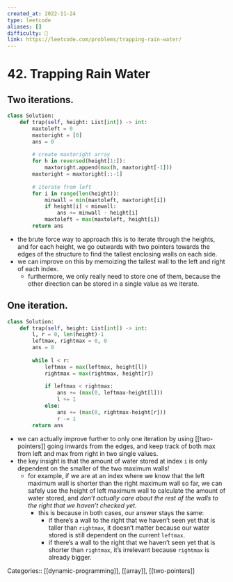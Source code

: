 ```yaml
---
created_at: 2022-11-24
type: leetcode
aliases: []
difficulty: 🔴
link: https://leetcode.com/problems/trapping-rain-water/
---
```


# 42. Trapping Rain Water

## Two iterations.

```python
class Solution:
    def trap(self, height: List[int]) -> int:
        maxtoleft = 0
        maxtoright = [0]
        ans = 0
        
        # create maxtoright array
        for h in reversed(height[1:]):
            maxtoright.append(max(h, maxtoright[-1]))
        maxtoright = maxtoright[::-1]
        
        # iterate from left
        for i in range(len(height)):
            minwall = min(maxtoleft, maxtoright[i])
            if height[i] < minwall:
                ans += minwall - height[i]
            maxtoleft = max(maxtoleft, height[i])
        return ans
```

- the brute force way to approach this is to iterate through the heights, and for each height, we go outwards with two pointers towards the edges of the structure to find the tallest enclosing walls on each side.
- we can improve on this by memoizing the tallest wall to the left and right of each index.
	- furthermore, we only really need to store one of them, because the other direction can be stored in a single value as we iterate.

## One iteration.

```python
class Solution:
    def trap(self, height: List[int]) -> int:
        l, r = 0, len(height)-1
        leftmax, rightmax = 0, 0
        ans = 0
        
        while l < r:
            leftmax = max(leftmax, height[l])
            rightmax = max(rightmax, height[r])
            
            if leftmax < rightmax:
                ans += (max(0, leftmax-height[l]))
                l += 1
            else:
                ans += (max(0, rightmax-height[r]))
                r -= 1
        return ans
```

- we can actually improve further to only one iteration by using [[two-pointers]] going inwards from the edges, and keep track of both max from left and max from right in two single values.
- the key insight is that the amount of water stored at index `i` is only dependent on the smaller of the two maximum walls!
	- for example, if we are at an index where we know that the left maximum wall is shorter than the right maximum wall so far, we can safely use the height of left maximum wall to calculate the amount of water stored, and *don’t actually care about the rest of the walls to the right that we haven’t checked yet.*
		- this is because in both cases, our answer stays the same:
			- if there’s a wall to the right that we haven’t seen yet that is taller than `rightmax`, it doesn’t matter because our water stored is still dependent on the current `leftmax`.
			- if there’s a wall to the right that we haven’t seen yet that is shorter than `rightmax`, it’s irrelevant because `rightmax` is already bigger.

Categories:: [[dynamic-programming]], [[array]], [[two-pointers]]

